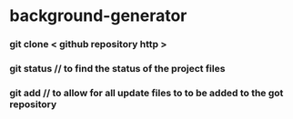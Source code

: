 # background-generator

### git clone < github repository http >
### git status // to find the status of the project files
### git add <filename>   // to allow for all update files to to be added to the got  repository

